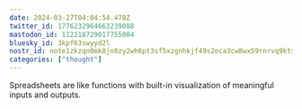 ```yaml
---
date: 2024-03-27T04:04:54.478Z
twitter_id: 1776232964663239088
mastodon_id: 112218729017755004
bluesky_id: 3kpf63swyyd2l
nostr_id: note1zkzqn0mk8jn8zy2wh6pt3sf5xzgnhkjf49s2eca3cw8wx59rnrvq9ktsnp
categories: ["thought"]
---
```

Spreadsheets are like functions with built-in visualization of meaningful inputs and outputs.
